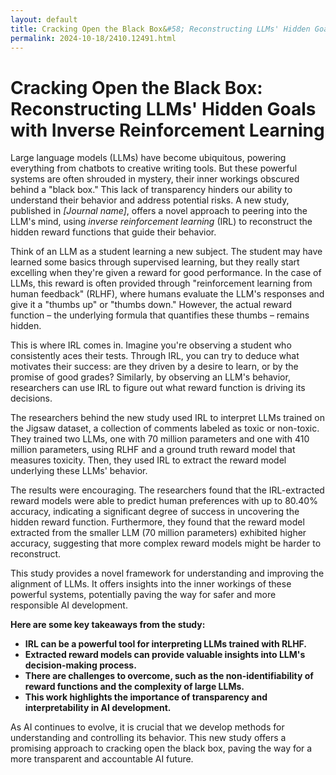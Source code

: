 ```yaml
---
layout: default
title: Cracking Open the Black Box&#58; Reconstructing LLMs' Hidden Goals with Inverse Reinforcement Learning
permalink: 2024-10-18/2410.12491.html
---
```

# Cracking Open the Black Box: Reconstructing LLMs' Hidden Goals with Inverse Reinforcement Learning

Large language models (LLMs) have become ubiquitous, powering everything from chatbots to creative writing tools. But these powerful systems are often shrouded in mystery, their inner workings obscured behind a "black box." This lack of transparency hinders our ability to understand their behavior and address potential risks. A new study, published in *[Journal name]*, offers a novel approach to peering into the LLM's mind, using *inverse reinforcement learning* (IRL) to reconstruct the hidden reward functions that guide their behavior.

Think of an LLM as a student learning a new subject. The student may have learned some basics through supervised learning, but they really start excelling when they're given a reward for good performance. In the case of LLMs, this reward is often provided through "reinforcement learning from human feedback" (RLHF), where humans evaluate the LLM's responses and give it a "thumbs up" or "thumbs down." However, the actual reward function – the underlying formula that quantifies these thumbs – remains hidden.

This is where IRL comes in. Imagine you're observing a student who consistently aces their tests. Through IRL, you can try to deduce what motivates their success: are they driven by a desire to learn, or by the promise of good grades? Similarly, by observing an LLM's behavior, researchers can use IRL to figure out what reward function is driving its decisions. 

The researchers behind the new study used IRL to interpret LLMs trained on the Jigsaw dataset, a collection of comments labeled as toxic or non-toxic. They trained two LLMs, one with 70 million parameters and one with 410 million parameters, using RLHF and a ground truth reward model that measures toxicity. Then, they used IRL to extract the reward model underlying these LLMs' behavior. 

The results were encouraging. The researchers found that the IRL-extracted reward models were able to predict human preferences with up to 80.40% accuracy, indicating a significant degree of success in uncovering the hidden reward function. Furthermore, they found that the reward model extracted from the smaller LLM (70 million parameters) exhibited higher accuracy, suggesting that more complex reward models might be harder to reconstruct.

This study provides a novel framework for understanding and improving the alignment of LLMs. It offers insights into the inner workings of these powerful systems, potentially paving the way for safer and more responsible AI development.  

**Here are some key takeaways from the study:**

* **IRL can be a powerful tool for interpreting LLMs trained with RLHF.**  
* **Extracted reward models can provide valuable insights into LLM's decision-making process.**
* **There are challenges to overcome, such as the non-identifiability of reward functions and the complexity of large LLMs.**
* **This work highlights the importance of transparency and interpretability in AI development.**

As AI continues to evolve, it is crucial that we develop methods for understanding and controlling its behavior. This new study offers a promising approach to cracking open the black box, paving the way for a more transparent and accountable AI future. 
